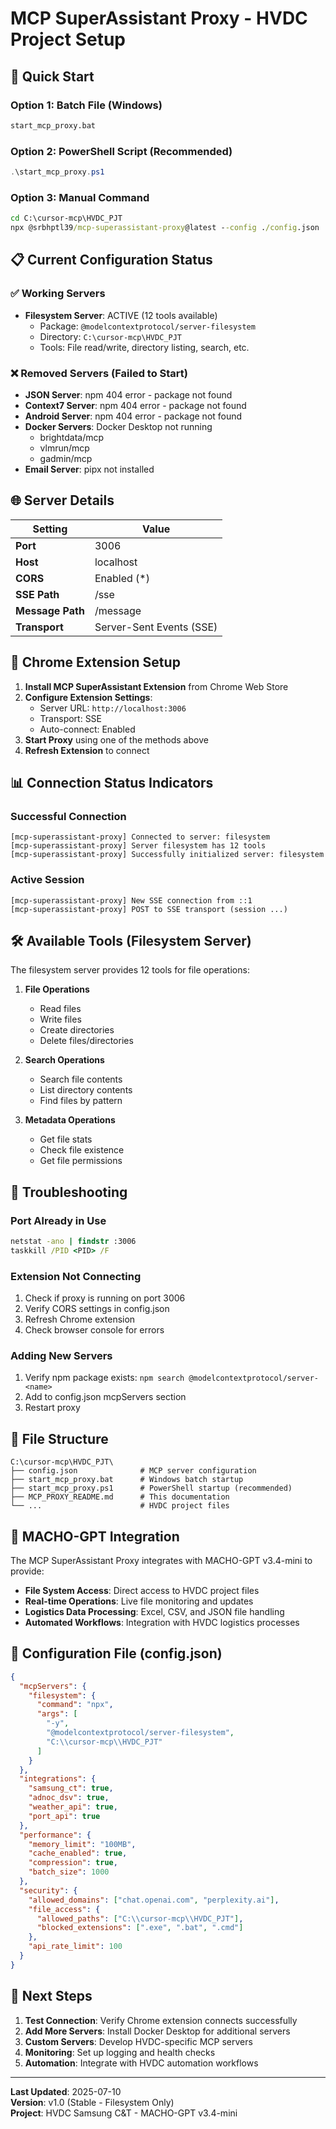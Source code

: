# MCP SuperAssistant Proxy - HVDC Project Setup

## 🚀 Quick Start

### Option 1: Batch File (Windows)
```cmd
start_mcp_proxy.bat
```

### Option 2: PowerShell Script (Recommended)
```powershell
.\start_mcp_proxy.ps1
```

### Option 3: Manual Command
```cmd
cd C:\cursor-mcp\HVDC_PJT
npx @srbhptl39/mcp-superassistant-proxy@latest --config ./config.json
```

## 📋 Current Configuration Status

### ✅ Working Servers
- **Filesystem Server**: ACTIVE (12 tools available)
  - Package: `@modelcontextprotocol/server-filesystem`
  - Directory: `C:\cursor-mcp\HVDC_PJT`
  - Tools: File read/write, directory listing, search, etc.

### ❌ Removed Servers (Failed to Start)
- **JSON Server**: npm 404 error - package not found
- **Context7 Server**: npm 404 error - package not found  
- **Android Server**: npm 404 error - package not found
- **Docker Servers**: Docker Desktop not running
  - brightdata/mcp
  - vlmrun/mcp
  - gadmin/mcp
- **Email Server**: pipx not installed

## 🌐 Server Details

| Setting | Value |
|---------|-------|
| **Port** | 3006 |
| **Host** | localhost |
| **CORS** | Enabled (*) |
| **SSE Path** | /sse |
| **Message Path** | /message |
| **Transport** | Server-Sent Events (SSE) |

## 🔧 Chrome Extension Setup

1. **Install MCP SuperAssistant Extension** from Chrome Web Store
2. **Configure Extension Settings**:
   - Server URL: `http://localhost:3006`
   - Transport: SSE
   - Auto-connect: Enabled
3. **Start Proxy** using one of the methods above
4. **Refresh Extension** to connect

## 📊 Connection Status Indicators

### Successful Connection
```
[mcp-superassistant-proxy] Connected to server: filesystem
[mcp-superassistant-proxy] Server filesystem has 12 tools
[mcp-superassistant-proxy] Successfully initialized server: filesystem
```

### Active Session
```
[mcp-superassistant-proxy] New SSE connection from ::1
[mcp-superassistant-proxy] POST to SSE transport (session ...)
```

## 🛠️ Available Tools (Filesystem Server)

The filesystem server provides 12 tools for file operations:

1. **File Operations**
   - Read files
   - Write files
   - Create directories
   - Delete files/directories

2. **Search Operations**
   - Search file contents
   - List directory contents
   - Find files by pattern

3. **Metadata Operations**
   - Get file stats
   - Check file existence
   - Get file permissions

## 🚨 Troubleshooting

### Port Already in Use
```cmd
netstat -ano | findstr :3006
taskkill /PID <PID> /F
```

### Extension Not Connecting
1. Check if proxy is running on port 3006
2. Verify CORS settings in config.json
3. Refresh Chrome extension
4. Check browser console for errors

### Adding New Servers
1. Verify npm package exists: `npm search @modelcontextprotocol/server-<name>`
2. Add to config.json mcpServers section
3. Restart proxy

## 📁 File Structure

```
C:\cursor-mcp\HVDC_PJT\
├── config.json              # MCP server configuration
├── start_mcp_proxy.bat      # Windows batch startup
├── start_mcp_proxy.ps1      # PowerShell startup (recommended)
├── MCP_PROXY_README.md      # This documentation
└── ...                      # HVDC project files
```

## 🔄 MACHO-GPT Integration

The MCP SuperAssistant Proxy integrates with MACHO-GPT v3.4-mini to provide:

- **File System Access**: Direct access to HVDC project files
- **Real-time Operations**: Live file monitoring and updates
- **Logistics Data Processing**: Excel, CSV, and JSON file handling
- **Automated Workflows**: Integration with HVDC logistics processes

## 📝 Configuration File (config.json)

```json
{
  "mcpServers": {
    "filesystem": {
      "command": "npx",
      "args": [
        "-y",
        "@modelcontextprotocol/server-filesystem",
        "C:\\cursor-mcp\\HVDC_PJT"
      ]
    }
  },
  "integrations": {
    "samsung_ct": true,
    "adnoc_dsv": true,
    "weather_api": true,
    "port_api": true
  },
  "performance": {
    "memory_limit": "100MB",
    "cache_enabled": true,
    "compression": true,
    "batch_size": 1000
  },
  "security": {
    "allowed_domains": ["chat.openai.com", "perplexity.ai"],
    "file_access": {
      "allowed_paths": ["C:\\cursor-mcp\\HVDC_PJT"],
      "blocked_extensions": [".exe", ".bat", ".cmd"]
    },
    "api_rate_limit": 100
  }
}
```

## 🎯 Next Steps

1. **Test Connection**: Verify Chrome extension connects successfully
2. **Add More Servers**: Install Docker Desktop for additional servers
3. **Custom Servers**: Develop HVDC-specific MCP servers
4. **Monitoring**: Set up logging and health checks
5. **Automation**: Integrate with HVDC automation workflows

---

**Last Updated**: 2025-07-10  
**Version**: v1.0 (Stable - Filesystem Only)  
**Project**: HVDC Samsung C&T - MACHO-GPT v3.4-mini 
